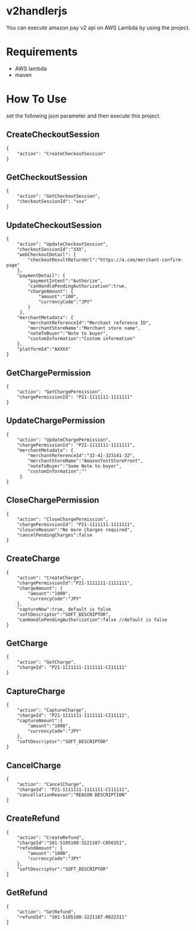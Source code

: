 # v2handlerjs

You can execute amazon pay v2 api on AWS Lambda by using the project.

# Requirements
* AWS lambda
* maven

# How To Use
set the following json parameter and then execute this project.

## CreateCheckoutSession

```
{
    "action": "CreateCheckoutSession"
}
```

## GetCheckoutSession

```
{
    "action": "GetCheckoutSession",
    "checkoutSessionId": "xxx"
}
```

## UpdateCheckoutSession

```
{
    "action": "UpdateCheckoutSession",
    "checkoutSessionId":"XXX",
    "webCheckoutDetail": {
        "checkoutResultReturnUrl":"https://a.com/merchant-confirm-page"
    },
    "paymentDetail": {
        "paymentIntent":"Authorize",
        "canHandlePendingAuthorization":true,
        "chargeAmount": {
            "amount":"100",
            "currencyCode":"JPY"
        }
     },
    "merchantMetadata": {
        "merchantReferenceId":"Merchant reference ID",
        "merchantStoreName":"Merchant store name",
        "noteToBuyer":"Note to buyer",
        "customInformation":"Custom information"
    },
    "platformId":"AXXXX"
}
```

## GetChargePermission

```
{
    "action": "GetChargePermission",
    "chargePermissionId": "P21-1111111-1111111"
}
```

## UpdateChargePermission

```
{
    "action": "UpdateChargePermission",
    "chargePermissionId": "P21-1111111-1111111",
    "merchantMetadata": {
        "merchantReferenceId":"32-41-323141-32",
        "merchantStoreName":"AmazonTestStoreFront",
        "noteToBuyer":"Some Note to buyer",
        "customInformation":""    
     }
}
```

## CloseChargePermission

```
{
    "action": "CloseChargePermission",
    "chargePermissionId": "P21-1111111-1111111",
    "closureReason":"No more charges required",
    "cancelPendingCharges":false
}
```

## CreateCharge

```
{
    "action": "CreateCharge",
    "chargePermissionId":"P21-1111111-1111111",
    "chargeAmount": {
        "amount":"1000",
        "currencyCode":"JPY"
    },
    "captureNow":true, default is false
    "softDescriptor":"SOFT_DESCRIPTOR",
    "canHandlePendingAuthorization":false //default is false
}
```

## GetCharge

```
{
    "action": "GetCharge",
    "chargeId": "P21-1111111-1111111-C111111"
}
```

## CaptureCharge

```
{
    "action": "CaptureCharge",
    "chargeId": "P21-1111111-1111111-C111111",
    "captureAmount":{
        "amount":"1000",
        "currencyCode":"JPY"
    },
    "softDescriptor":"SOFT_DESCRIPTOR"
}
```

## CancelCharge

```
{
    "action": "CancelCharge",
    "chargeId": "P21-1111111-1111111-C111111",
    "cancellationReason":"REASON DESCRIPTION"
}
```

## CreateRefund

```
{
    "action": "CreateRefund",
    "chargeId":"S01-5105180-3221187-C056351",
    "refundAmount": {
        "amount":"1000",
        "currencyCode":"JPY"
    },
    "softDescriptor":"SOFT_DESCRIPTOR"
}
```

## GetRefund

```
{
    "action": "GetRefund",
    "refundId": "S01-5105180-3221187-R022311"
}
```
